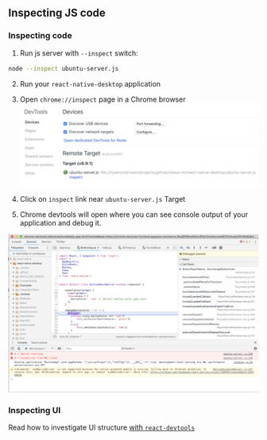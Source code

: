 ## Inspecting JS code

### Inspecting code

1) Run js server with `--inspect` switch:
```sh
node --inspect ubuntu-server.js
```

2) Run your `react-native-desktop` application

3) Open `chrome://inspect` page in a Chrome browser
![](media/devtools-inspect-target.png)

4) Click on `inspect` link near `ubuntu-server.js` Target

5) Chrome devtools will open where you can see console output of your application and debug it.

![](media/devtools-window.png)

### Inspecting UI

Read how to investigate UI structure [with `react-devtools`](https://github.com/facebook/react-devtools/blob/master/packages/react-devtools/README.md)

